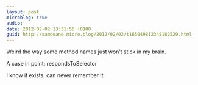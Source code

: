 ```yaml
---
layout: post
microblog: true
audio: 
date: 2012-02-02 13:31:56 +0100
guid: http://samdeane.micro.blog/2012/02/02/t165049812348182529.html
---
```

Weird the way some method names just won’t stick in my brain.

A case in point: respondsToSelector

I know it exists, can never remember it.
